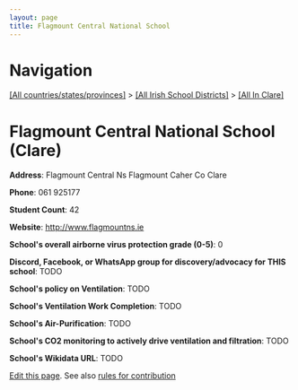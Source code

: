 ```yaml
---
layout: page
title: Flagmount Central National School
---
```

# Navigation

[[All countries/states/provinces]](../../..) > [[All Irish School Districts]](../..) > [[All In Clare]](..)

# Flagmount Central National School (Clare)

**Address**: Flagmount Central Ns Flagmount Caher Co Clare

**Phone**: 061 925177

**Student Count**: 42

**Website**: <http://www.flagmountns.ie>

**School's overall airborne virus protection grade (0-5)**: 0

**Discord, Facebook, or WhatsApp group for discovery/advocacy for THIS school**: TODO

**School's policy on Ventilation**: TODO

**School's Ventilation Work Completion**: TODO

**School's Air-Purification**: TODO

**School's CO2 monitoring to actively drive ventilation and filtration**: TODO

**School's Wikidata URL**: TODO


[Edit this page](https://github.com/ventilate-schools/Ireland/edit/main/./Clare/Flagmount_Central_National_School.md). See also [rules for contribution](../../../contribution-rules/)